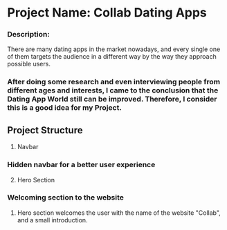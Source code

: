 # Project Name: Collab Dating Apps
### Description: 
There are many dating apps in the market nowadays, and every single one of them targets the audience in a different way by the way they approach possible users.

### After doing some research and even interviewing people from different ages and interests, I came to the conclusion that the Dating App World still can be improved. Therefore, I consider this is a good idea for my Project.

## Project Structure
1. Navbar
### Hidden navbar for a better user experience
2. Hero Section
### Welcoming section to the website
1. Hero section welcomes the user with the name of the website "Collab", and a small introduction.
